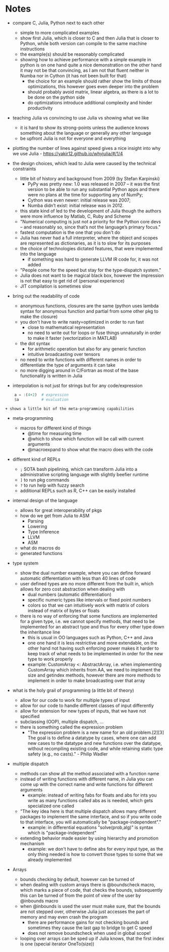 # Notes
- compare C, Julia, Python next to each other
    + simple to more complicated examples
    + show first Julia, which is closer to C and then Julia that is closer to Python, while both version can compile to the same machine instructions
    + the example(s) should be reasonably complicated
    + showing how to achieve performance with a simple example in python is on one hand quite a nice demonstration on the other hand it may not be that convincing, as I am not that fluent neither in Numba nor in Cython (it has not been built for that)
        * the choice for an example should rather show the limits of those optimizations, this however goes even deeper into the problem
        * should probably avoid matrix, linear algebra, as there is a lot to be done on the python side
        * do optimizations introduce additional complexity and hinder productivity

- teaching Julia vs convincing to use Julia vs showing what we like
    + it is hard to show its strong-points unless the audience knows something about the language or generally any other language
    + be upfront Julia is not for everyone and everything

- plotting the number of lines against speed gives a nice insight into why we use Julia - https://yakir12.github.io/whyjulia/#/1/4

- the design choices, which lead to Julia were caused by the technical constraints
    + little bit of history and background from 2009 (by Stefan Karpinski)
        * PyPy was pretty new: 1.0 was released in 2007 – it was the first version to be able to run any substantial Python apps and there were no plans at the time for supporting any of NumPy;
        * Cython was even newer: initial release was 2007;
        * Numba didn’t exist: initial release was in 2012.
    + this state kind of led to the development of Julia though the authors were more influence by Matlab, C, Ruby and Scheme
    + "Numerical computing is just not a priority for the Python core devs – and reasonably so, since that’s not the language’s primary focus."
    + fastest computation is the one that you don't do
    + Julia has never had a full interpreter, where the object and scopes are represented as dictionaries, as it is to slow for its purposes
    + the choice of technologies dictated features, that were implemented into the language
        * if something was hard to generate LLVM IR code for, it was not added
    + "People come for the speed but stay for the type-dispatch system."
    + Julia does not want to be magical black box, however the impression is not that easy to get rid of (personal experience)
    + JIT compilation is sometimes slow

- bring out the readability of code
    + anonymous functions, closures are the same (python uses lambda syntax for anonymous function and partial from some other pkg to make the closure)
    + you don't have to write nasty=optimized in order to run fast
        * close to mathematical representation
        * no need to write out for loops or fuse things unnaturally in order to make it faster (vectorization in MATLAB)
    + the dot syntax
        * for arithmetic operation but also for any generic function
        * intuitive broadcasting over tensors
    + no need to write functions with different names in order to differentiate the type of arguments it can take
    + no more digging around in C/Fortran as most of the base functionality is written in Julia
- interpolation is not just for strings but for any code/expression
```julia
    a = :(4+2)  # expression
    $a          # evaluation
```
    + shows a little bit of the meta-programming capabilities
- meta-programming
    + macros for different kind of things
        * @time for measuring time
        * @which to show which function will be call with current arguments
        * @macroexpand to show what the macro does with the code

- different kind of REPLs
    + `;` SOTA bash pipelining, which can transform Julia into a administrative scripting language with slightly beefier runtime
    + `]` to run pkg commands
    + `?` to run help with fuzzy search
    + additional REPLs such as R, C++ can be easily installed

- internal design of the language
    + allows for great interoperability of pkgs
    + how do we get from Julia to ASM
        * Parsing
        * Lowering
        * Type Inference
        * LLVM
        * ASM
    + what do macros do
    + generated functions

- type system
    + show the dual number example, where you can define forward automatic differentiation with less than 40 lines of code
    + user defined types are no more different from the built in, which allows for zero cost abstraction when dealing with
        * dual numbers (automatic differentiation)
        * specific numeric types like intervals or fixed point numbers
        * colors so that we can intuitively work with matrix of colors instead of matrix of bytes or floats
    + there is no way of enforcing that some functions are implemented for a given type, i.e. we cannot specify methods, that need to be implemented for an abstract type and thus for every other type down the inheritance line
        * this is usual in OO languages such as Python, C++ and Java
        * one one hand it is less restrictive and more extendable, on the other hand not having such enforcing power makes it harder to keep track of what needs to be implemented in order for the new type to work properly
        * example: CustomArray <: AbstractArray, i.e. when implementing CustomArray which inherits from AA, we need to implement the size and getindex methods, however there are more methods to implement in order to make broadcasting over that array

- what is the holy grail of programming (a little bit of theory)
    + allow for our code to work for multiple types of input
    + allow for our code to handle different classes of input differently
    + allow for extension for new types of inputs, that we have not specified
    + subclassing (OOP), multiple dispatch, ...
    + there is something called the expression problem
        * "The expression problem is a new name for an old problem.[2][3] The goal is to define a datatype by cases, where one can add new cases to the datatype and new functions over the datatype, without recompiling existing code, and while retaining static type safety (e.g., no casts)." - Philip Wadler

- multiple dispatch
    + methods can show all the method associated with a function name
    + instead of writing functions with different name, in Julia you can come up with the correct name and write functions for different arguments
        * example: instead of writing fabs for floats and abs for ints you write as many functions called abs as is needed, which gets specialized one called
    + "The key idea here is that multiple dispatch allows many different packages to implement the same interface, and so if you write code to that interface, you will automatically be "package-independent"."
        * example: in differential equations "solve(prob,alg)" is syntax which is "package-independent"
    + extending behavior made easier by using hierarchy and promotion mechanism
        * example: we don't have to define abs for every input type, as the only thing needed is how to convert those types to some that we already implemented
- Arrays
    + bounds checking by default, however can be turned of
    + when dealing with custom arrays there is @boundscheck macro, which marks a piece of code, that checks the bounds, subsequently this can be turned of from the point of view of the user by @inbounds macro
    + when @inbounds is used the user must make sure, that the bounds are not stepped over, otherwise Julia just accesses the part of memory and may even crash the program
        * there are performance gains for not checking bounds and sometimes they cause the last gap to bridge to get C speed
        * does not remove boundscheck when used in global scope!
    + looping over arrays can be sped up if Julia knows, that the first index is one (special iterator OneTo(size))
